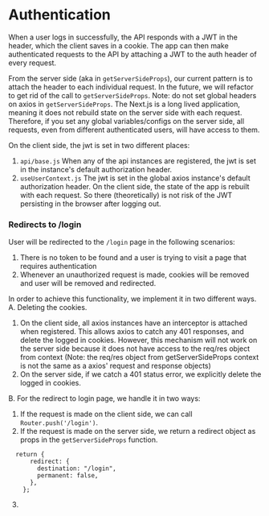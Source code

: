 # Authentication
When a user logs in successfully, the API responds with a JWT in the header, which the client saves in a cookie. The app can then make authenticated requests to the API by attaching a JWT to the auth header of every request. 

From the server side (aka in `getServerSideProps`), our current pattern is to attach the header to each individual request. In the future, we will refactor to get rid of the call to `getServerSideProps`. Note: do not set global headers on axios in `getServerSideProps`. The Next.js is a long lived application, meaning it does not rebuild state on the server side with each request. Therefore, if you set any global variables/configs on the server side, all requests, even from different authenticated users, will have access to them.

On the client side, the jwt is set in two different places:
1. `api/base.js` When any of the api instances are registered, the jwt is set in the instance's default authorization header.
2. `useUserContext.js` The jwt is set in the global axios instance's default authorization header.
On the client side, the state of the app is rebuilt with each request. So there (theoretically) is not risk of the JWT persisting in the browser after logging out.

### Redirects to /login
User will be redirected to the `/login` page in the following scenarios:
1. There is no token to be found and a user is trying to visit a page that requires authentication
2. Whenever an unauthorized request is made, cookies will be removed and user will be removed and redirected.

In order to achieve this functionality, we implement it in two different ways.
A. Deleting the cookies. 
  1. On the client side, all axios instances have an interceptor is attached when registered. This allows axios to catch any 401 responses, and delete the logged in cookies. However, this mechanism will not work on the server side because it does not have access to the req/res object from context (Note: the req/res object from getServerSideProps context is not the same as a axios' request and response objects)
  2. On the server side, if we catch a 401 status error, we explicitly delete the logged in cookies.

B. For the redirect to login page, we handle it in two ways:
  1. If the request is made on the client side, we can call `Router.push('/login')`.
  2. If the request is made on the server side, we return a redirect object as props in the `getServerSideProps` function.
  ```
    return {
        redirect: {
          destination: "/login",
          permanent: false,
        },
      };
  ```
3. 